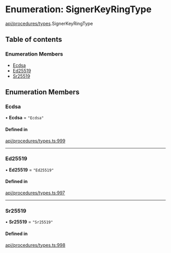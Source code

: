 # Enumeration: SignerKeyRingType

[api/procedures/types](../wiki/api.procedures.types).SignerKeyRingType

## Table of contents

### Enumeration Members

- [Ecdsa](../wiki/api.procedures.types.SignerKeyRingType#ecdsa)
- [Ed25519](../wiki/api.procedures.types.SignerKeyRingType#ed25519)
- [Sr25519](../wiki/api.procedures.types.SignerKeyRingType#sr25519)

## Enumeration Members

### Ecdsa

• **Ecdsa** = ``"Ecdsa"``

#### Defined in

[api/procedures/types.ts:999](https://github.com/PolymeshAssociation/polymesh-sdk/blob/88db4a91/src/api/procedures/types.ts#L999)

___

### Ed25519

• **Ed25519** = ``"Ed25519"``

#### Defined in

[api/procedures/types.ts:997](https://github.com/PolymeshAssociation/polymesh-sdk/blob/88db4a91/src/api/procedures/types.ts#L997)

___

### Sr25519

• **Sr25519** = ``"Sr25519"``

#### Defined in

[api/procedures/types.ts:998](https://github.com/PolymeshAssociation/polymesh-sdk/blob/88db4a91/src/api/procedures/types.ts#L998)
